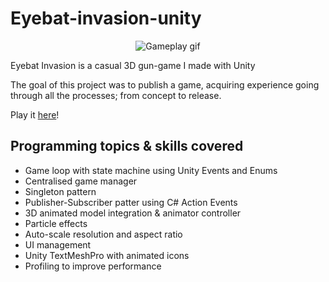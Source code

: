 # Eyebat-invasion-unity

<p align="center">
  <img src="gameplay.gif" alt="Gameplay gif">
</p>

Eyebat Invasion is a casual 3D gun-game I made with Unity

The goal of this project was to publish a game, acquiring experience going through all the processes; from concept to release.

Play it [here](https://simmer.io/@locovuit_dev/eyebat-invasion)!

## Programming topics & skills covered

* Game loop with state machine using Unity Events and Enums
* Centralised game manager
* Singleton pattern
* Publisher-Subscriber patter using C# Action Events
* 3D animated model integration & animator controller
* Particle effects
* Auto-scale resolution and aspect ratio
* UI management
* Unity TextMeshPro with animated icons
* Profiling to improve performance
